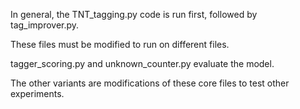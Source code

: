 In general, the TNT_tagging.py code is run first, followed by tag_improver.py. 

These files must be modified to run on different files.

tagger_scoring.py and unknown_counter.py evaluate the model.

The other variants are modifications of these core files to test other experiments.
